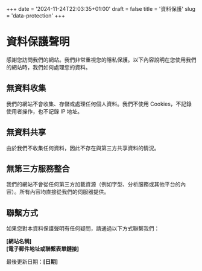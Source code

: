 +++
date = '2024-11-24T22:03:35+01:00'
draft = false
title = '資料保護'
slug = 'data-protection'
+++
# 資料保護聲明

感謝您訪問我們的網站。我們非常重視您的隱私保護。以下內容說明在您使用我們的網站時，我們如何處理您的資料。

## 無資料收集

我們的網站不會收集、存儲或處理任何個人資料。我們不使用 Cookies，不記錄使用者操作，也不記錄 IP 地址。

## 無資料共享

由於我們不收集任何資料，因此不存在與第三方共享資料的情況。

## 無第三方服務整合

我們的網站不會從任何第三方加載資源（例如字型、分析服務或其他平台的內容）。所有內容均直接從我們的伺服器提供。

## 聯繫方式

如果您對本資料保護聲明有任何疑問，請通過以下方式聯繫我們：

**[網站名稱]**  
**[電子郵件地址或聯繫表單鏈接]**

最後更新日期：**[日期]**
